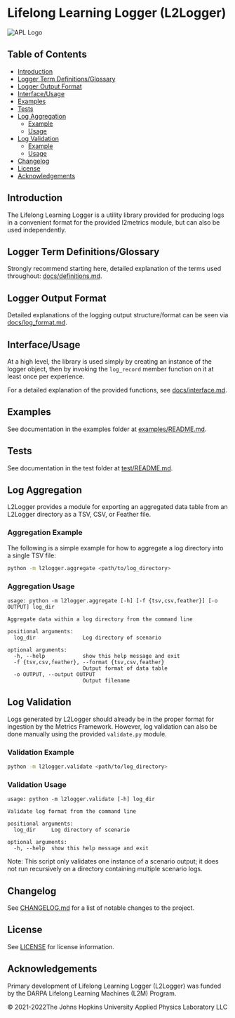 # Lifelong Learning Logger (L2Logger)

![APL Logo](https://github.com/lifelong-learning-systems/l2logger/raw/release/docs/apl_small_horizontal_blue.png)

## Table of Contents

- [Introduction](#introduction)
- [Logger Term Definitions/Glossary](#logger-term-definitionsglossary)
- [Logger Output Format](#logger-output-format)
- [Interface/Usage](#interfaceusage)
- [Examples](#examples)
- [Tests](#tests)
- [Log Aggregation](#log-aggregation)
  - [Example](#aggregation-example)
  - [Usage](#aggregation-usage)
- [Log Validation](#log-validation)
  - [Example](#validation-example)
  - [Usage](#validation-usage)
- [Changelog](#changelog)
- [License](#license)
- [Acknowledgements](#acknowledgements)

## Introduction

The Lifelong Learning Logger is a utility library provided for
producing logs in a convenient format for the provided l2metrics module,
but can also be used independently.

## Logger Term Definitions/Glossary

Strongly recommend starting here, detailed explanation of the terms used
throughout: [docs/definitions.md](https://github.com/lifelong-learning-systems/l2logger/blob/release/docs/definitions.md).

## Logger Output Format

Detailed explanations of the logging output structure/format can be seen via
[docs/log_format.md](https://github.com/lifelong-learning-systems/l2logger/blob/release/docs/log_format.md).

## Interface/Usage

At a high level, the library is used simply by creating an
instance of the logger object, then by invoking the `log_record`
 member function on it at least once per experience.

For a detailed explanation of the provided functions, see
[docs/interface.md](https://github.com/lifelong-learning-systems/l2logger/blob/release/docs/interface.md).

## Examples

See documentation in the examples folder at [examples/README.md](https://github.com/lifelong-learning-systems/l2logger/blob/release/examples/README.md).

## Tests

See documentation in the test folder at [test/README.md](https://github.com/lifelong-learning-systems/l2logger/blob/release/test/README.md).

## Log Aggregation

L2Logger provides a module for exporting an aggregated data table from an
L2Logger directory as a TSV, CSV, or Feather file.

### Aggregation Example

The following is a simple example for how to aggregate a log directory into a single TSV file:

```bash
python -m l2logger.aggregate <path/to/log_directory>
```

### Aggregation Usage

```text
usage: python -m l2logger.aggregate [-h] [-f {tsv,csv,feather}] [-o OUTPUT] log_dir

Aggregate data within a log directory from the command line

positional arguments:
  log_dir               Log directory of scenario

optional arguments:
  -h, --help            show this help message and exit
  -f {tsv,csv,feather}, --format {tsv,csv,feather}
                        Output format of data table
  -o OUTPUT, --output OUTPUT
                        Output filename
```

## Log Validation

Logs generated by L2Logger should already be in the proper format for ingestion by the Metrics Framework. However, log validation can also be done manually using the provided `validate.py` module.

### Validation Example

```bash
python -m l2logger.validate <path/to/log_directory>
```

### Validation Usage

```text
usage: python -m l2logger.validate [-h] log_dir

Validate log format from the command line

positional arguments:
  log_dir     Log directory of scenario

optional arguments:
  -h, --help  show this help message and exit
```

Note: This script only validates one instance of a scenario output; it does not run recursively on a directory containing multiple scenario logs.

## Changelog

See [CHANGELOG.md](https://github.com/lifelong-learning-systems/l2logger/blob/release/CHANGELOG.md) for a list of notable changes to the project.

## License

See [LICENSE](https://github.com/lifelong-learning-systems/l2logger/blob/release/LICENSE) for license information.

## Acknowledgements

Primary development of Lifelong Learning Logger (L2Logger) was funded by the DARPA Lifelong Learning Machines (L2M) Program.

© 2021-2022The Johns Hopkins University Applied Physics Laboratory LLC
